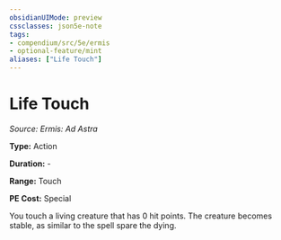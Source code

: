 ```yaml
---
obsidianUIMode: preview
cssclasses: json5e-note
tags:
- compendium/src/5e/ermis
- optional-feature/mint
aliases: ["Life Touch"]
---
```

# Life Touch
*Source: Ermis: Ad Astra* 

**Type:** Action

**Duration:** -

**Range:** Touch

**PE Cost:** Special

You touch a living creature that has 0 hit points. The creature becomes stable, as similar to the spell spare the dying.